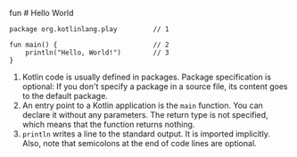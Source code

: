 fun # Hello World

```run-kotlin
package org.kotlinlang.play         // 1

fun main() {                        // 2
    println("Hello, World!")        // 3
}
```

1. Kotlin code is usually defined in packages. Package specification is optional: If you don't specify a package in a source file, its content goes to the default package.
2. An entry point to a Kotlin application is the `main` function. You can declare it without any parameters. The return type is not specified, which means that the function returns nothing. 
3. `println` writes a line to the standard output. It is imported implicitly. Also, note that semicolons at the end of code lines are optional.


